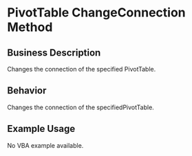 # PivotTable ChangeConnection Method

## Business Description
Changes the connection of the specified PivotTable.

## Behavior
Changes the connection of the specifiedPivotTable.

## Example Usage
No VBA example available.